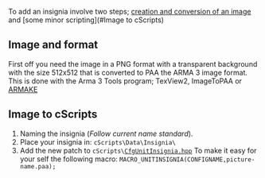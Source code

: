 To add an insignia involve two steps; [creation and conversion of an image](#Image-and-format) and [some minor scripting](#Image to cScripts)

## Image and format
First off you need the image in a PNG format with a transparent background with the size 512x512 that is converted to PAA the ARMA 3 image format. This is done with the Arma 3 Tools program; TexView2, ImageToPAA or [ARMAKE](https://github.com/KoffeinFlummi/armake)

## Image to cScripts
1. Naming the insignia (_Follow current name standard_).
1. Place your insignia in:
   `cScripts\Data\Insignia\`
1. Add the new patch to `cScripts\`[`CfgUnitInsignia.hpp`](https://github.com/7Cav/cScripts/blob/master/cScripts/CfgUnitInsignia.hpp)
   To make it easy for your self the following macro:
   `MACRO_UNITINSIGNIA(CONFIGNAME,picture-name.paa);`